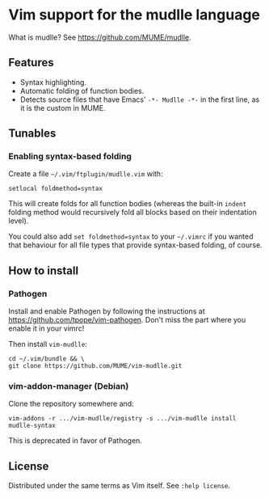 # Vim support for the mudlle language

What is mudlle? See https://github.com/MUME/mudlle.

## Features

- Syntax highlighting.
- Automatic folding of function bodies.
- Detects source files that have Emacs' ```-*- Mudlle -*-``` in the first line,
  as it is the custom in MUME.

## Tunables

### Enabling syntax-based folding

Create a file `~/.vim/ftplugin/mudlle.vim` with:

```
setlocal foldmethod=syntax
```

This will create folds for all function bodies (whereas the built-in `indent`
folding method would recursively fold all blocks based on their indentation
level).

You could also add `set foldmethod=syntax` to your `~/.vimrc` if you wanted
that behaviour for all file types that provide syntax-based folding, of course.

## How to install

### Pathogen

Install and enable Pathogen by following the instructions at
https://github.com/tpope/vim-pathogen. Don't miss the part where you enable it
in your vimrc!

Then install `vim-mudlle`:

```
cd ~/.vim/bundle && \
git clone https://github.com/MUME/vim-mudlle.git
```

### vim-addon-manager (Debian)

Clone the repository somewhere and:

```
vim-addons -r .../vim-mudlle/registry -s .../vim-mudlle install mudlle-syntax
```

This is deprecated in favor of Pathogen.

## License

Distributed under the same terms as Vim itself. See `:help license`.

